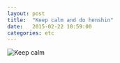 ```yaml
---
layout: post
title:  "Keep calm and do henshin"
date:   2015-02-22 10:59:00
categories: etc
---
```

![Keep calm](https://farm9.staticflickr.com/8595/16463265370_bdec4f8e6f_z.jpg "Keep calm and do henshin")
